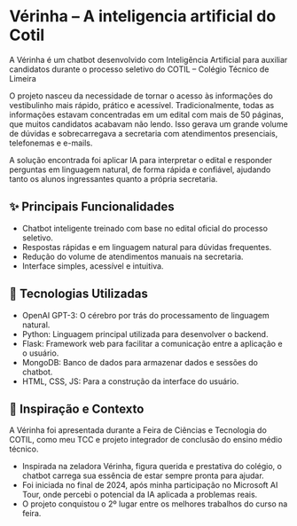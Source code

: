 # Vérinha – A inteligencia artificial do Cotil

A Vérinha é um chatbot desenvolvido com Inteligência Artificial para auxiliar candidatos durante o processo seletivo do COTIL – Colégio Técnico de Limeira

O projeto nasceu da necessidade de tornar o acesso às informações do vestibulinho mais rápido, prático e acessível. Tradicionalmente, todas as informações estavam concentradas em um edital com mais de 50 páginas, que muitos candidatos acabavam não lendo. Isso gerava um grande volume de dúvidas e sobrecarregava a secretaria com atendimentos presenciais, telefonemas e e-mails.

A solução encontrada foi aplicar IA para interpretar o edital e responder perguntas em linguagem natural, de forma rápida e confiável, ajudando tanto os alunos ingressantes quanto a própria secretaria.

## ✨ Principais Funcionalidades

- Chatbot inteligente treinado com base no edital oficial do processo seletivo.
- Respostas rápidas e em linguagem natural para dúvidas frequentes.
- Redução do volume de atendimentos manuais na secretaria.
- Interface simples, acessível e intuitiva.

## 🧠 Tecnologias Utilizadas

- OpenAI GPT-3: O cérebro por trás do processamento de linguagem natural.
- Python: Linguagem principal utilizada para desenvolver o backend.
- Flask: Framework web para facilitar a comunicação entre a aplicação e o usuário.
- MongoDB: Banco de dados para armazenar dados e sessões do chatbot.
- HTML, CSS, JS: Para a construção da interface do usuário.

## 📸 Inspiração e Contexto

A Vérinha foi apresentada durante a Feira de Ciências e Tecnologia do COTIL, como meu TCC e projeto integrador de conclusão do ensino médio técnico.
- Inspirada na zeladora Vérinha, figura querida e prestativa do colégio, o chatbot carrega sua essência de estar sempre pronta para ajudar.
- Foi iniciada no final de 2024, após minha participação no Microsoft AI Tour, onde percebi o potencial da IA aplicada a problemas reais.
- O projeto conquistou o 2º lugar entre os melhores trabalhos do curso na feira.
